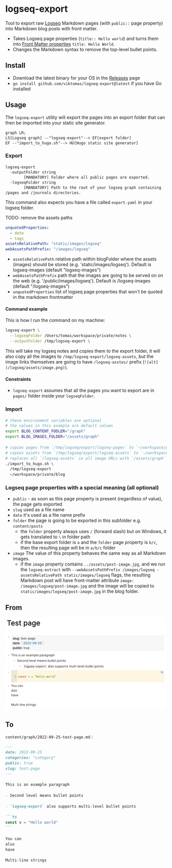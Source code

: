 # logseq-export

Tool to export raw [Logseq](https://github.com/logseq/logseq) Markdown pages (with `public::` page property) into Markdown blog posts with front matter.

- Takes Logseq page properties (`title:: Hello world`) and turns them into [Front Matter properties](https://gohugo.io/content-management/front-matter/) `title: Hello World`.
- Changes the Markdown syntax to remove the top-level bullet points.

## Install

- Download the latest binary for your OS in the [Releases](https://github.com/viktomas/logseq-export/releases) page
- `go install github.com/viktomas/logseq-export@latest` if you have Go installed

## Usage

The `logseq-export` utility will export the pages into an export folder that can then be imported into your static site generator.

```mermaid
graph LR;
LS[Logseq graph] --"logseq-export"--> EF[export folder]
EF --"import_to_hugo.sh"--> HU[Hugo static site generator]
```

### Export

```
logseq-export
  -outputFolder string
        [MANDATORY] Folder where all public pages are exported.
  -logseqFolder string
        [MANDATORY] Path to the root of your logseq graph containing /pages and /journals directories.
```

This command also expects you have a file called `export.yaml` in your logseq folder.

TODO: remove the assets paths

```yml
unquotedProperties:
  - date
  - tags
assetsRelativePath: "static/images/logseq"
webAssetsPathPrefix: "/images/logseq"
```

- `assetsRelativePath` relative path within blogFolder where the assets (images) should be stored (e.g. 'static/images/logseq'). Default is logseq-images (default "logseq-images")
- `webAssetsPathPrefix` path that the images are going to be served on on the web (e.g. '/public/images/logseq'). Default is /logseq-images (default "/logseq-images")
- `unquotedProperties` list of logseq page properties that won't be quoted in the markdown frontmatter

#### Command example

This is how I run the command on my machine:

```sh
logseq-export \
  --logseqFolder /Users/tomas/workspace/private/notes \
  --outputFolder /tmp/logseq-export \
```

This will take my logseq notes and copies them to the export folder, it will also copy all the images to `/tmp/logseq-export/logseq-assets`, but the image links themselves are going to have `/logseq-asstes/` prefix (`![alt](/logseq/assets/image.png)`).

#### Constraints

- `logseq-export` assumes that all the pages you want to export are in `pages/` folder inside your `logseqFolder`.


### Import

```sh
# these environment variables are optional
# the values in this example are default values
export BLOG_CONTENT_FODLER="/graph"
export BLOG_IMAGES_FOLDER="/assets/graph"

# copies pages from `/tmp/logseq/export/logseq-pages` to `~/workspace/private/blog/content/graph`
# copies assets from `/tmp/logseq/export/logseq-assets` to `~/workspace/private/blog/static/assets/graph`
# replaces all `/logseq-assets` in all image URLs with `/assets/graph`
./import_to_hugo.sh \
  /tmp/logseq-export
  ~/workspace/private/blog
```

### Logseq page properties with a special meaning (all optional)

- `public` - as soon as this page property is present (regardless of value), the page gets exported
- `slug` used as a file name
- `date` it's used as a file name prefix
- `folder` the page is going to be exported in this subfolder e.g. `content/posts`
  - the `folder` property always uses `/` (forward slash) but on Windows, it gets translated to `\` in folder path
  - if the base export folder is `a` and the `folder` page property is `b/c`, then the resulting page will be in `a/b/c` folder
- `image` The value of this property behaves the same way as all Markdown images.
  - if the `image` property contains `../assets/post-image.jpg`, and we run the `logseq-extract` with `--webAssetsPathPrefix /images/logseq -assetsRelativePath static/images/logseq` flags, the resulting Markdown post will have front-matter attribute `image: /images/logseq/post-image.jpg` and the image will be copied to `static/images/logseq/post-image.jpg` in the blog folder.

## From

![logseq test page](./docs/assets/logseq-teset-page.png)

## To

`content/graph/2022-09-25-test-page.md` :

~~~md
---
date: 2022-09-25
categories: "category"
public: true
slug: test-page
---

This is an example paragraph

- Second level means bullet points

- `logseq-export` also supports multi-level bullet points

```ts
const v = "Hello world"
```

You can
also
have

Multi-line strings
~~~
